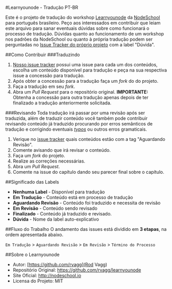 #Learnyounode - Tradução PT-BR

Este é o projeto de tradução do workshop [Learnyounode](https://github.com/rvagg/learnyounode) da [NodeSchool](http://nodeschool.io) para português brasileiro.
Peço aos interessados em contribuir que leiam este arquivo para sanar eventuais dúvidas sobre como funcionará o processo de tradução.
Dúvidas quanto ao funcionamento de um workshop nos padrões da NodeSchool ou quanto à própria tradução podem ser perguntadas no [Issue Tracker do próprio projeto](https://github.com/lucasfcosta/learnyounode-pt-br/issues) com a label "Dúvida".

##Como Contribuir
###Traduzindo
1. [Nosso issue tracker](https://github.com/lucasfcosta/learnyounode-pt-br/issues) possui uma issue para cada um dos conteúdos, escolha um conteúdo disponível para tradução e peça na sua respectiva issue a concessão para tradução.
2. Após obter a concessão para a tradução faça um *fork* do do projeto.
3. Faça a tradução em seu *fork*.
4. Abra um *Pull Request* para o repositório original.
**IMPORTANTE:** Obtenha a concessão para outra tradução apenas depois de ter finalizado a tradução anteriormente solicitada.

###Revisando
Toda tradução irá passar por uma revisão após ser traduzida, além de traduzir conteúdo você também pode contribuir revisando conteúdo já traduzido procurando por erros semânticos de tradução e corrigindo eventuais [*typos*](http://www.inglesnosupermercado.com.br/o-que-significa-typo-em-ingles/) ou outros erros gramaticais.
1. Verique no [issue tracker](https://github.com/lucasfcosta/learnyounode-pt-br/issues) quais conteúdos estão com a tag "Aguardando Revisão".
2. Comente avisando que irá revisar o conteúdo.
3. Faça um *fork* do projeto.
4. Realize as correções necessárias.
5. Abra um *Pull Request*.
6. Comente na issue do capítulo dando seu parecer final sobre o capítulo.

##Significado das Labels
* **Nenhuma Label** - Disponível para tradução
* **Em Tradução** - Conteúdo está em processo de tradução
* **Aguardando Revisão** - Conteúdo foi traduzido e necessita de revisão
* **Em Revisão** - Conteúdo sendo revisado
* **Finalizado** - Conteúdo já traduzido e revisado.
* **Dúvida** - Nome da label auto-explicativo

##Fluxo do Trabalho
O andamento das issues está dividido em **3 etapas**, na ordem apresentada abaixo.

`Em Tradução` > `Aguardando Revisão` > `Em Revisão` > `Término do Processo`

##Sobre o Learnyounode
* Autor: [https://github.com/rvagg](Rod Vagg)
* Repositório Original: https://github.com/rvagg/learnyounode
* Site Oficial: http://nodeschool.io
* Licensa do Projeto: MIT
